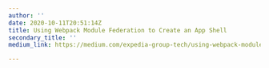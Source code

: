 ```yaml
---
author: ''
date: 2020-10-11T20:51:14Z
title: Using Webpack Module Federation to Create an App Shell
secondary_title: ''
medium_link: https://medium.com/expedia-group-tech/using-webpack-module-federation-to-share-an-app-shell-7d23633510e

---
```

